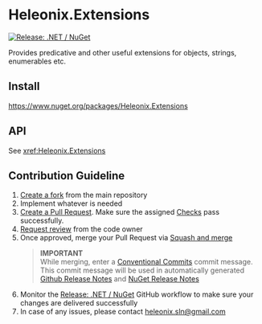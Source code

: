 # Heleonix.Extensions

[![Release: .NET / NuGet](https://github.com/Heleonix/Heleonix.Extensions/actions/workflows/release-net-nuget.yml/badge.svg)](https://github.com/Heleonix/Heleonix.Extensions/actions/workflows/release-net-nuget.yml)

Provides predicative and other useful extensions for objects, strings, enumerables etc.

## Install

https://www.nuget.org/packages/Heleonix.Extensions

## API

See <xref:Heleonix.Extensions>

## Contribution Guideline

1. [Create a fork](https://github.com/Heleonix/Heleonix.Extensions/fork) from the main repository
2. Implement whatever is needed
3. [Create a Pull Request](https://docs.github.com/en/pull-requests/collaborating-with-pull-requests/proposing-changes-to-your-work-with-pull-requests/creating-a-pull-request-from-a-fork).
   Make sure the assigned [Checks](https://github.com/Heleonix/Heleonix.Extensions/actions/workflows/pr-net.yml) pass successfully.
4. [Request review](https://docs.github.com/en/pull-requests/collaborating-with-pull-requests/proposing-changes-to-your-work-with-pull-requests/requesting-a-pull-request-review) from the code owner
5. Once approved, merge your Pull Request via [Squash and merge](https://docs.github.com/en/pull-requests/collaborating-with-pull-requests/incorporating-changes-from-a-pull-request/about-pull-request-merges#squash-and-merge-your-commits)
   > **IMPORTANT**  
   > While merging, enter a [Conventional Commits](https://www.conventionalcommits.org/) commit message.
   > This commit message will be used in automatically generated [Github Release Notes](https://github.com/Heleonix/Heleonix.Extensions/releases)
   > and [NuGet Release Notes](https://www.nuget.org/packages/Heleonix.Extensions/#releasenotes-body-tab)
6. Monitor the [Release: .NET / NuGet](https://github.com/Heleonix/Heleonix.Extensions/actions/workflows/release-net-nuget.yml)
   GitHub workflow to make sure your changes are delivered successfully
7. In case of any issues, please contact [heleonix.sln@gmail.com](mailto:heleonix.sln@gmail.com)
